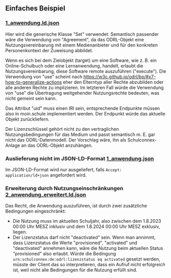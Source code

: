 ## Einfaches Beispiel

### [1_anwendung.ld.json](1_anwendung.ld.json)

Hier wird die generische Klasse "Set" verwendet. Semantisch passender wäre die Verwendung von "Agreement", da das ODRL-Objekt eine Nutzungsvereinbarung mit einem Medienanbieter und für den konkreten Personenkontext der Zuweisung abbildet. 

Wenn es sich bei dem Zielobjekt (target) um eine Software, wie z. B. ein Online-Schulbuch oder eine Lernanwendung, handelt, erlaubt die Nutzungsvereinbarung, diese Software remote auszuführen ("execute"). Die Verwendung von "use" scheint nach https://w3c.github.io/odrl/bp/#x7-how-to-generalize-actions eher den Elterntyp aller Rechte abzubilden oder alle anderen Rechte zu implizieren. Im letzteren Fall würde die Verwendung von "use" die Übertragung weitgehender Nutzungsrechte bedeuten, was nicht gemeint sein kann. 

Das Attribut "uid" muss einen IRI sein, entsprechende Endpunkte müssen also in moin.schule implementiert werden. Der Endpunkt würde das aktuelle Objekt zurückliefern. 

Der Lizenzschlüssel gehört nicht zu den vertraglichen Nutzungsbedingungen für das Medium und passt semantisch m. E. gar nicht das ODRL-Datenmodell. Der Vorschlag wäre, ihn als Schulconnex-Anlage an das ODRL-Objekt anzuhängen. 

### Auslieferung nicht im JSON-LD-Format [1_anwendung.json](1_anwendung.json)

Im JSON-LD-Format wird nur ausgeliefert, falls `Accept: application/ld+json` angefordert wird. 

### Erweiterung durch Nutzungseinschränkungen [2_anwendung_erweitert.ld.json](2_anwendung_erweitert.ld.json)

Das Recht, die Anwendung auszuführen, ist durch zwei zusätzliche Bedingungen eingeschränkt: 

* Die Nutzung muss im aktuellen Schuljahr, also zwischen dem 1.8.2023 00:00 Uhr MESZ inklusiv und dem 1.8.2024 00:00 Uhr MESZ exklusiv, liegen. 
* Der Lizenzstatus darf nicht "deactivated" sein. Wenn man annimmt, dass Lizenzstatus die Werte "provisioned", "activated" und "deactivated" annehmen kann, wäre die Nutzung beim aktuellen Status "provisioned" also erlaubt. Würde die Bedingung `urn:schulconnex:de:odrl:lizenzstatus eq activated` gesetzt werden, müsste der Client das so interpretieren, dass ein Aufruf nicht erfolgreich ist, weil nicht alle Bedingungen für die Nutzung erfüllt sind. 